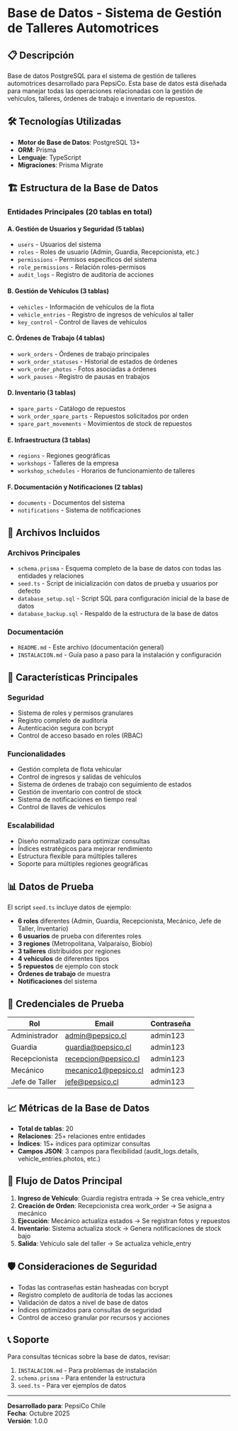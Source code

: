 # Base de Datos - Sistema de Gestión de Talleres Automotrices

## 📋 Descripción
Base de datos PostgreSQL para el sistema de gestión de talleres automotrices desarrollado para PepsiCo. Esta base de datos está diseñada para manejar todas las operaciones relacionadas con la gestión de vehículos, talleres, órdenes de trabajo e inventario de repuestos.

## 🛠️ Tecnologías Utilizadas
- **Motor de Base de Datos**: PostgreSQL 13+
- **ORM**: Prisma
- **Lenguaje**: TypeScript
- **Migraciones**: Prisma Migrate

## 🏗️ Estructura de la Base de Datos

### Entidades Principales (20 tablas en total)

#### A. Gestión de Usuarios y Seguridad (5 tablas)
- `users` - Usuarios del sistema
- `roles` - Roles de usuario (Admin, Guardia, Recepcionista, etc.)
- `permissions` - Permisos específicos del sistema
- `role_permissions` - Relación roles-permisos
- `audit_logs` - Registro de auditoría de acciones

#### B. Gestión de Vehículos (3 tablas)
- `vehicles` - Información de vehículos de la flota
- `vehicle_entries` - Registro de ingresos de vehículos al taller
- `key_control` - Control de llaves de vehículos

#### C. Órdenes de Trabajo (4 tablas)
- `work_orders` - Órdenes de trabajo principales
- `work_order_statuses` - Historial de estados de órdenes
- `work_order_photos` - Fotos asociadas a órdenes
- `work_pauses` - Registro de pausas en trabajos

#### D. Inventario (3 tablas)
- `spare_parts` - Catálogo de repuestos
- `work_order_spare_parts` - Repuestos solicitados por orden
- `spare_part_movements` - Movimientos de stock de repuestos

#### E. Infraestructura (3 tablas)
- `regions` - Regiones geográficas
- `workshops` - Talleres de la empresa
- `workshop_schedules` - Horarios de funcionamiento de talleres

#### F. Documentación y Notificaciones (2 tablas)
- `documents` - Documentos del sistema
- `notifications` - Sistema de notificaciones

## 📁 Archivos Incluidos

### Archivos Principales
- `schema.prisma` - Esquema completo de la base de datos con todas las entidades y relaciones
- `seed.ts` - Script de inicialización con datos de prueba y usuarios por defecto
- `database_setup.sql` - Script SQL para configuración inicial de la base de datos
- `database_backup.sql` - Respaldo de la estructura de la base de datos

### Documentación
- `README.md` - Este archivo (documentación general)
- `INSTALACION.md` - Guía paso a paso para la instalación y configuración

## 🚀 Características Principales

### Seguridad
- Sistema de roles y permisos granulares
- Registro completo de auditoría
- Autenticación segura con bcrypt
- Control de acceso basado en roles (RBAC)

### Funcionalidades
- Gestión completa de flota vehicular
- Control de ingresos y salidas de vehículos
- Sistema de órdenes de trabajo con seguimiento de estados
- Gestión de inventario con control de stock
- Sistema de notificaciones en tiempo real
- Control de llaves de vehículos

### Escalabilidad
- Diseño normalizado para optimizar consultas
- Índices estratégicos para mejorar rendimiento
- Estructura flexible para múltiples talleres
- Soporte para múltiples regiones geográficas

## 📊 Datos de Prueba

El script `seed.ts` incluye datos de ejemplo:
- **6 roles** diferentes (Admin, Guardia, Recepcionista, Mecánico, Jefe de Taller, Inventario)
- **6 usuarios** de prueba con diferentes roles
- **3 regiones** (Metropolitana, Valparaíso, Biobío)
- **3 talleres** distribuidos por regiones
- **4 vehículos** de diferentes tipos
- **5 repuestos** de ejemplo con stock
- **Órdenes de trabajo** de muestra
- **Notificaciones** del sistema

## 🔐 Credenciales de Prueba

| Rol | Email | Contraseña |
|-----|-------|------------|
| Administrador | admin@pepsico.cl | admin123 |
| Guardia | guardia@pepsico.cl | admin123 |
| Recepcionista | recepcion@pepsico.cl | admin123 |
| Mecánico | mecanico1@pepsico.cl | admin123 |
| Jefe de Taller | jefe@pepsico.cl | admin123 |

## 📈 Métricas de la Base de Datos

- **Total de tablas**: 20
- **Relaciones**: 25+ relaciones entre entidades
- **Índices**: 15+ índices para optimizar consultas
- **Campos JSON**: 3 campos para flexibilidad (audit_logs.details, vehicle_entries.photos, etc.)

## 🔄 Flujo de Datos Principal

1. **Ingreso de Vehículo**: Guardia registra entrada → Se crea vehicle_entry
2. **Creación de Orden**: Recepcionista crea work_order → Se asigna a mecánico
3. **Ejecución**: Mecánico actualiza estados → Se registran fotos y repuestos
4. **Inventario**: Sistema actualiza stock → Genera notificaciones de stock bajo
5. **Salida**: Vehículo sale del taller → Se actualiza vehicle_entry

## 🛡️ Consideraciones de Seguridad

- Todas las contraseñas están hasheadas con bcrypt
- Registro completo de auditoría de todas las acciones
- Validación de datos a nivel de base de datos
- Índices optimizados para consultas de seguridad
- Control de acceso granular por recursos y acciones

## 📞 Soporte

Para consultas técnicas sobre la base de datos, revisar:
1. `INSTALACION.md` - Para problemas de instalación
2. `schema.prisma` - Para entender la estructura
3. `seed.ts` - Para ver ejemplos de datos

---

**Desarrollado para**: PepsiCo Chile  
**Fecha**: Octubre 2025  
**Versión**: 1.0.0
